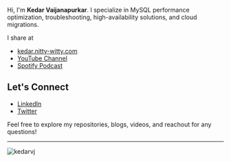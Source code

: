 Hi, I'm **Kedar Vaijanapurkar**. 
I specialize in MySQL performance optimization, troubleshooting, high-availability solutions, and cloud migrations.

I share at
- [kedar.nitty-witty.com](https://kedar.nitty-witty.com/blog/)
- [YouTube Channel](https://www.youtube.com/@mysqlz)
- [Spotify Podcast](https://open.spotify.com/show/6ndYU0ULlgOt4tRT9oFcwf)
 

## Let's Connect

- [LinkedIn](https://www.linkedin.com/in/kedarvaijanapurkar)
- [Twitter](https://twitter.com/theGhost_k8)


Feel free to explore my repositories, blogs, videos, and reachout for any questions!

---
<p align="left"> <span title="Created using ryo-ma's github-profile-trophy"><img src="https://github-profile-trophy.vercel.app/?username=kedarvj&column=5&rank=-C,-B,-?" alt="kedarvj" /></span> </p>

